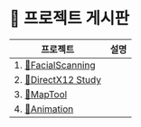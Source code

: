 

# 📌 프로젝트 게시판

| 프로젝트 | 설명 |
|----------|------------------------------------------------|
| 1. [📝FacialScanning](FacialScanning.md) ||
| 2. [📝DirectX12 Study](https://github.com/gigian0611/study) ||
| 3. [📝MapTool](MapTool.md) ||
| 4. [📝Animation](Animation.md) ||